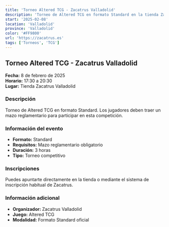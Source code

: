 ```yaml
---
title: 'Torneo Altered TCG - Zacatrus Valladolid'
description: 'Torneo de Altered TCG en formato Standard en la tienda Zacatrus de Valladolid.'
start: '2025-02-08'
location: 'Valladolid'
province: 'Valladolid'
color: '#FF9800'
url: 'https://zacatrus.es'
tags: ['Torneos', 'TCG']
---
```


## Torneo Altered TCG - Zacatrus Valladolid

**Fecha:** 8 de febrero de 2025  
**Horario:** 17:30 a 20:30  
**Lugar:** Tienda Zacatrus Valladolid  

### Descripción

Torneo de Altered TCG en formato Standard. Los jugadores deben traer un mazo reglamentario para participar en esta competición.

### Información del evento

- **Formato:** Standard
- **Requisitos:** Mazo reglamentario obligatorio
- **Duración:** 3 horas
- **Tipo:** Torneo competitivo

### Inscripciones

Puedes apuntarte directamente en la tienda o mediante el sistema de inscripción habitual de Zacatrus.

### Información adicional

- **Organizador:** Zacatrus Valladolid
- **Juego:** Altered TCG
- **Modalidad:** Formato Standard oficial
